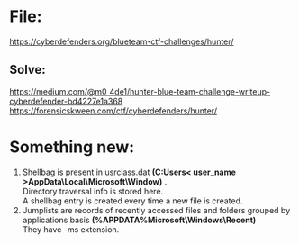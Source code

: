 # File: 
https://cyberdefenders.org/blueteam-ctf-challenges/hunter/  

## Solve:  
https://medium.com/@m0_4de1/hunter-blue-team-challenge-writeup-cyberdefender-bd4227e1a368  
https://forensicskween.com/ctf/cyberdefenders/hunter/  

# Something new:  
1) Shellbag is present in usrclass.dat **(C:Users< user_name >AppData\Local\Microsoft\Window)** .  
   Directory traversal info is stored here.  
   A shellbag entry is created every time a new file is created.  
2) Jumplists are records of recently accessed files and folders grouped by applications basis **(%APPDATA%Microsoft\Windows\Recent)**  
   They have -ms extension.  
